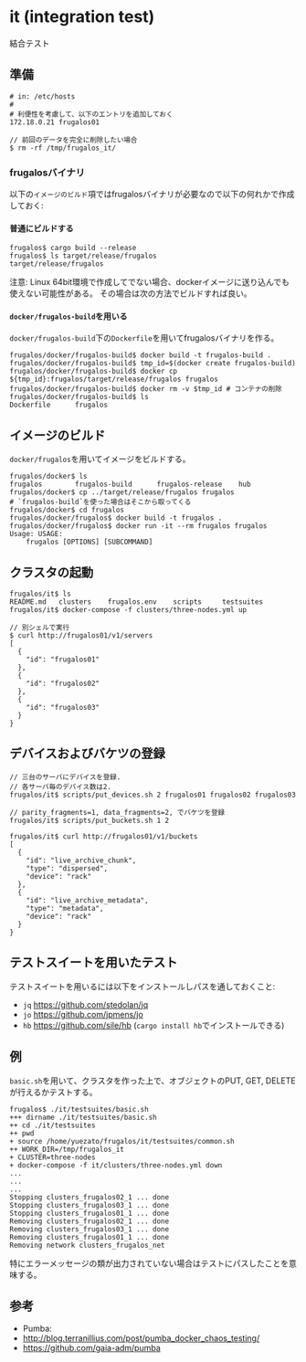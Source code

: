 it (integration test)
===

結合テスト

準備
----

```
# in: /etc/hosts
#
# 利便性を考慮して、以下のエントリを追加しておく
172.18.0.21 frugalos01
```

```console
// 前回のデータを完全に削除したい場合
$ rm -rf /tmp/frugalos_it/
```

### frugalosバイナリ
以下の`イメージのビルド`項ではfrugalosバイナリが必要なので以下の何れかで作成しておく:

#### 普通にビルドする
```console
frugalos$ cargo build --release
frugalos$ ls target/release/frugalos
target/release/frugalos
```
注意: Linux 64bit環境で作成してでない場合、dockerイメージに送り込んでも使えない可能性がある。
その場合は次の方法でビルドすれば良い。

#### `docker/frugalos-build`を用いる
`docker/frugalos-build`下の`Dockerfile`を用いてfrugalosバイナリを作る。
```console
frugalos/docker/frugalos-build$ docker build -t frugalos-build .
frugalos/docker/frugalos-build$ tmp_id=$(docker create frugalos-build)
frugalos/docker/frugalos-build$ docker cp ${tmp_id}:frugalos/target/release/frugalos frugalos
frugalos/docker/frugalos-build$ docker rm -v $tmp_id # コンテナの削除
frugalos/docker/frugalos-build$ ls
Dockerfile		frugalos
```

イメージのビルド
----------------

`docker/frugalos`を用いてイメージをビルドする。

```console
frugalos/docker$ ls
frugalos		frugalos-build		frugalos-release	hub
frugalos/docker$ cp ../target/release/frugalos frugalos
# `frugalos-build`を使った場合はそこから取ってくる
frugalos/docker$ cd frugalos
frugalos/docker/frugalos$ docker build -t frugalos .
frugalos/docker/frugalos$ docker run -it --rm frugalos frugalos
Usage: USAGE:
    frugalos [OPTIONS] [SUBCOMMAND]
```

クラスタの起動
---------------

```console
frugalos/it$ ls
README.md	clusters	frugalos.env	scripts		testsuites
frugalos/it$ docker-compose -f clusters/three-nodes.yml up

// 別シェルで実行
$ curl http://frugalos01/v1/servers
[
  {
    "id": "frugalos01"
  },
  {
    "id": "frugalos02"
  },
  {
    "id": "frugalos03"
  }
}
```

デバイスおよびバケツの登録
--------------------------

```console
// 三台のサーバにデバイスを登録.
// 各サーバ毎のデバイス数は2.
frugalos/it$ scripts/put_devices.sh 2 frugalos01 frugalos02 frugalos03

// parity_fragments=1, data_fragments=2, でバケツを登録
frugalos/it$ scripts/put_buckets.sh 1 2

frugalos/it$ curl http://frugalos01/v1/buckets
[
  {
    "id": "live_archive_chunk",
    "type": "dispersed",
    "device": "rack"
  },
  {
    "id": "live_archive_metadata",
    "type": "metadata",
    "device": "rack"
  }
}
```

テストスイートを用いたテスト
--------------------------

テストスイートを用いるには以下をインストールしパスを通しておくこと:
* `jq` https://github.com/stedolan/jq
* `jo` https://github.com/jpmens/jo
* `hb` https://github.com/sile/hb (`cargo install hb`でインストールできる)

## 例
`basic.sh`を用いて、クラスタを作った上で、オブジェクトのPUT, GET, DELETEが行えるかテストする。

```console
frugalos$ ./it/testsuites/basic.sh
+++ dirname ./it/testsuites/basic.sh
++ cd ./it/testsuites
++ pwd
+ source /home/yuezato/frugalos/it/testsuites/common.sh
++ WORK_DIR=/tmp/frugalos_it
+ CLUSTER=three-nodes
+ docker-compose -f it/clusters/three-nodes.yml down
...
...
...
Stopping clusters_frugalos02_1 ... done
Stopping clusters_frugalos03_1 ... done
Stopping clusters_frugalos01_1 ... done
Removing clusters_frugalos02_1 ... done
Removing clusters_frugalos03_1 ... done
Removing clusters_frugalos01_1 ... done
Removing network clusters_frugalos_net
```

特にエラーメッセージの類が出力されていない場合はテストにパスしたことを意味する。

参考
-----

- Pumba:
 - http://blog.terranillius.com/post/pumba_docker_chaos_testing/
 - https://github.com/gaia-adm/pumba
